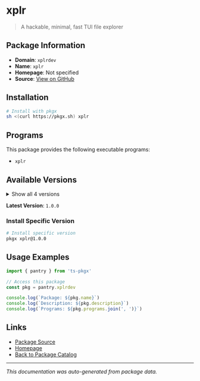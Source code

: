 # xplr

> A hackable, minimal, fast TUI file explorer

## Package Information

- **Domain**: `xplrdev`
- **Name**: `xplr`
- **Homepage**: Not specified
- **Source**: [View on GitHub](https://github.com/pkgxdev/pantry/tree/main/projects/xplr.dev/package.yml)

## Installation

```bash
# Install with pkgx
sh <(curl https://pkgx.sh) xplr
```

## Programs

This package provides the following executable programs:

- `xplr`

## Available Versions

<details>
<summary>Show all 4 versions</summary>

- `1.0.0`, `0.21.10`, `0.21.9`, `0.21.8`

</details>

**Latest Version**: `1.0.0`

### Install Specific Version

```bash
# Install specific version
pkgx xplr@1.0.0
```

## Usage Examples

```typescript
import { pantry } from 'ts-pkgx'

// Access this package
const pkg = pantry.xplrdev

console.log(`Package: ${pkg.name}`)
console.log(`Description: ${pkg.description}`)
console.log(`Programs: ${pkg.programs.join(', ')}`)
```

## Links

- [Package Source](https://github.com/pkgxdev/pantry/tree/main/projects/xplr.dev/package.yml)
- [Homepage](#)
- [Back to Package Catalog](../package-catalog.md)

---

*This documentation was auto-generated from package data.*

